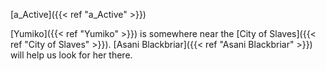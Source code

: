 [a_Active]({{< ref "a_Active" >}})

[Yumiko]({{< ref "Yumiko" >}}) is somewhere near the [City of Slaves]({{< ref "City of Slaves" >}}). [Asani Blackbriar]({{< ref "Asani Blackbriar" >}}) will help us look for her there.

